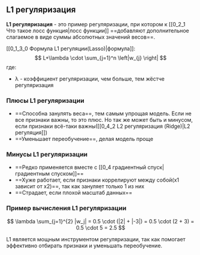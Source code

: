 ## L1 регуляризация
**L1 регуляризация** - это пример регуляризации, при котором к [[0_2_1 Что такое лосс функция|лосс функции]] ==добавляют дополнительное слагаемое в виде суммы абсолютных значений весов==. 

[[0_1_3_0 Формула L1 регуляции(Lasso)|формула]]:
$$
L+\lambda \cdot \sum_{j=1}^n \left|w_{j} \right|
$$
где: 
- λ - коэффициент регуляризации, чем больше, тем жёстче регуляризация  
### Плюсы L1 регуляризации
- ==Способна занулять веса==, тем самым упрощая модель. Если не все признаки важны, то это плюс. Но так же может быть и минусом, если признаки всё-таки важны([[0_4_2 L2 регуляризация (Ridge)|L2 регуляция]])
- ==Уменьшает переобучение==, делая модель проще 
### Минусы L1 регуляризации
- ==Редко применяется вместе с [[0_4 градиентный спуск|градиентным спуском]]==
- ==Хуже работает, если признаки коррелируют между собой(x1 зависит от x2)==, так как зануляет только 1 из них 
- ==Страдает, если плохой масштаб данных==
### Пример вычисления L1 регуляризации

$$
\lambda \sum_{j=1}^{2} |w_j| = 0.5 \cdot (|2| + |-3|) = 0.5 \cdot (2 + 3) = 0.5 \cdot 5 = 2.5
$$

L1 является мощным инструментом регуляризации, так как помогает эффективно отбирать признаки и уменьшать переобучение.
